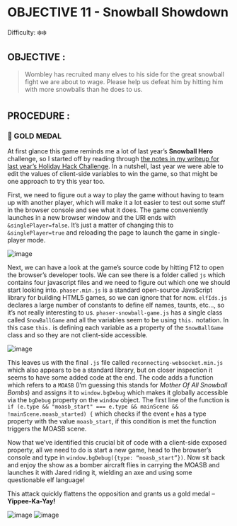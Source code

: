 # OBJECTIVE 11 - Snowball Showdown #
Difficulty: ❄️❄️

## OBJECTIVE : ##
>Wombley has recruited many elves to his side for the great snowball fight we are about to wage. Please help us defeat him by hitting him with more snowballs than he does to us.

#  

## PROCEDURE : ##
### 🥇 GOLD MEDAL ###
At first glance this game reminds me a lot of last year’s **Snowball Hero** challenge, so I started off by reading through [the notes in my writeup for last year’s Holiday Hack Challenge](https://github.com/beta-j/SANS-Holiday-Hack-Challenge-2023).  In a nutshell, last year we were able to edit the values of client-side variables to win the game, so that might be one approach to try this year too.

First, we need to figure out a way to play the game without having to team up with another player, which will make it a lot easier to test out some stuff in the browser console and see what it does.  The game conveniently launches in a new browser window and the URI ends with `&singlePlayer=false`.  It’s just a matter of changing this to `&singlePlayer=true` and reloading the page to launch the game in single-player mode. 

![image](https://github.com/user-attachments/assets/da0b0e94-1b01-48b1-b4ac-b005384fc51e)

Next, we can have a look at the game’s source code by hitting F12 to open the browser’s developer tools.  We can see there is a folder called `js` which contains four javascript files and we need to figure out which one we should start looking into.  `phaser.min.js` is a standard open-source JavaScript library for building HTML5 games, so we can ignore that for now.  `elfIds.js` declares a large number of constants to define elf names, taunts, etc…, so it’s not really interesting to us.  `phaser-snowball-game.js` has a single class called `SnowBallGame` and all the variables seem to be using `this.` notation.  In this case `this.` is defining each variable as a property of the `SnowBallGame` class and so they are not client-side accessible.  

![image](https://github.com/user-attachments/assets/64a47f29-01cf-4750-8c8a-882ffda51343)

This leaves us with the final `.js` file called `reconnecting-websocket.min.js` which also appears to be a standard library, but on closer inspection it seems to have some added code at the end.  The code adds a function which refers to a `MOASB`  (I’m guessing this stands for *Mother Of All Snowball Bombs*) and assigns it to `window.bgDebug` which makes it globally accessible via the `bgDebug` property on the `window` object.  The first line of the function is     `if (e.type && "moasb_start" === e.type && mainScene && !mainScene.moasb_started) {` which checks if the event `e` has a type property with the value `moasb_start`, if this condition is met the function triggers the MOASB scene.

Now that we’ve identified this crucial bit of code with a client-side exposed property, all we need to do is start a new game, head to the browser’s console and type in `window.bgDebug({type: “moasb_start”})`. Now sit back and enjoy the show as a bomber aircraft flies in carrying the MOASB and launches it with Jared riding it, wielding an axe and using some questionable elf language!

This attack quickly flattens the opposition and grants us a gold medal – **Yippee-Ka-Yay!**

![image](https://github.com/user-attachments/assets/7eae4eff-e7d0-46a1-b865-facec154c119)   ![image](https://github.com/user-attachments/assets/bd2c36aa-f45e-4121-bd03-fd4963aaef13)


